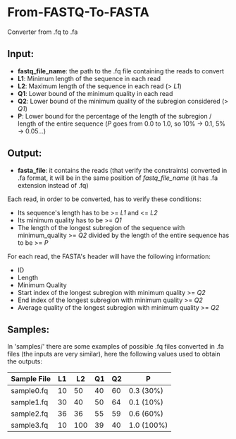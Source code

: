 # From-FASTQ-To-FASTA
Converter from .fq to .fa

## Input:
- **fastq_file_name**: the path to the .fq file containing the reads to convert
- **L1**: Minimum length of the sequence in each read
- **L2**: Maximum length of the sequence in each read (> *L1*)
- **Q1**: Lower bound of the minimum quality in each read
- **Q2**: Lower bound of the minimum quality of the subregion considered (> *Q1*)
- **P**: Lower bound for the percentage of the length of the subregion / length of the entire sequence (*P* goes from 0.0 to 1.0, so 10% -> 0.1, 5% -> 0.05...)

## Output:
- **fasta_file**: it contains the reads (that verify the constraints) converted in .fa format, it will be in the same position of *fastq_file_name* (it has .fa extension instead of .fq)


Each read, in order to be converted, has to verify these conditions:
- Its sequence's length has to be >= *L1* and <= *L2*
- Its minimum quality has to be >= *Q1*
- The length of the longest subregion of the sequence with minimum_quality >= *Q2* divided by the length of the entire sequence has to be >= *P*

For each read, the FASTA's header will have the following information:
- ID
- Length
- Minimum Quality
- Start index of the longest subregion with minimum quality >= *Q2*
- End index of the longest subregion with minimum quality >= *Q2*
- Average quality of the longest subregion with minimum quality >= *Q2*

## Samples:

In 'samples/' there are some examples of possible .fq files converted in .fa files (the inputs are very similar), here the following values used to obtain the outputs:

| Sample File | L1 | L2 | Q1 | Q2 | P |
|-------------|----|----|----|----|---|
| sample0.fq | 10 | 50 | 40 | 60 | 0.3 (30%) |
| sample1.fq | 30 | 40 | 50 | 64 | 0.1 (10%) |
| sample2.fq | 36 | 36 | 55 | 59 | 0.6 (60%) |
| sample3.fq | 10 | 100 | 39 | 40 | 1.0 (100%) |
